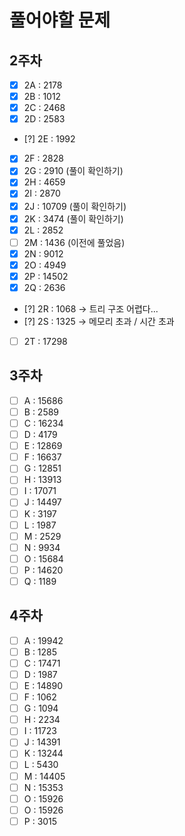 # 풀어야할 문제

## 2주차
- [x] 2A : 2178 
- [x] 2B : 1012 
- [x] 2C : 2468 
- [x] 2D : 2583 

- [?] 2E : 1992 

- [x] 2F : 2828 
- [x] 2G : 2910 (풀이 확인하기)
- [x] 2H : 4659 
- [x] 2I : 2870 
- [x] 2J : 10709 (풀이 확인하기)
- [x] 2K : 3474 (풀이 확인하기)
- [x] 2L : 2852 
- [ ] 2M : 1436 (이전에 풀었음)
- [x] 2N : 9012
- [x] 2O : 4949
- [x] 2P : 14502
- [x] 2Q : 2636 

- [?] 2R : 1068 -> 트리 구조 어렵다...
- [?] 2S : 1325 -> 메모리 초과 / 시간 초과

- [ ] 2T : 17298

## 3주차

- [ ] A : 15686 
- [ ] B : 2589 
- [ ] C : 16234 
- [ ] D : 4179 
- [ ] E : 12869 
- [ ] F : 16637 
- [ ] G : 12851 
- [ ] H : 13913 
- [ ] I : 17071 
- [ ] J : 14497 
- [ ] K : 3197 
- [ ] L : 1987 
- [ ] M : 2529 
- [ ] N : 9934 
- [ ] O : 15684 
- [ ] P : 14620 
- [ ] Q : 1189 

## 4주차

- [ ] A : 19942
- [ ] B : 1285
- [ ] C : 17471
- [ ] D : 1987
- [ ] E : 14890
- [ ] F : 1062
- [ ] G : 1094
- [ ] H : 2234
- [ ] I : 11723
- [ ] J : 14391
- [ ] K : 13244
- [ ] L : 5430
- [ ] M : 14405
- [ ] N : 15353
- [ ] O : 15926
- [ ] O : 15926
- [ ] P : 3015 